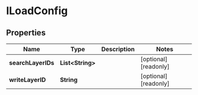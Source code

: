 

# ILoadConfig


## Properties

| Name | Type | Description | Notes |
|------------ | ------------- | ------------- | -------------|
|**searchLayerIDs** | **List&lt;String&gt;** |  |  [optional] [readonly] |
|**writeLayerID** | **String** |  |  [optional] [readonly] |



